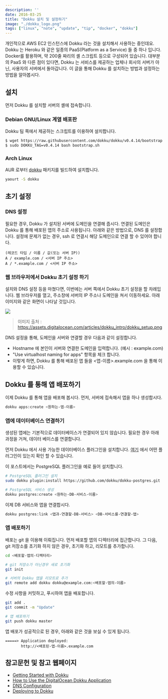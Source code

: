 ```yaml
---
description: ''
date: 2016-03-25
title: "Dokku 설치 및 설정하기"
image: "./dokku_logo.png"
tags: ["linux", "note", "update", "tip", "docker", "dokku"]
---
```


개인적으로 AWS EC2 인스턴스에 Dokku 라는 것을 설치해서 사용하는 중인데요.
Dokku 는 Heroku 와 같은 일종의 PaaS(Platform as a Service) 들 중 하나 입니다.
Docker를 활용하며, 약 200줄 짜리의 셸 스크립트 등으로 구성되어 있습니다.
대부분의 PaaS 와 다른 점이 있다면, Dokku 는 서비스를 제공하는 업체나 회사의 서버가 아닌, 사용자의 서버에서 돌아갑니다.
이 글을 통해 Dokku 를 설치하는 방법과 설정하는 방법을 알아봅시다.

## 설치
먼저 Dokku 를 설치할 서버의 셸에 접속합니다.

### Debian GNU/Linux 계열 배포판
Dokku 팀 쪽에서 제공하는 스크립트를 이용하여 설치합니다.

```bash
$ wget https://raw.githubusercontent.com/dokku/dokku/v0.4.14/bootstrap.sh
$ sudo DOKKU_TAG=v0.4.14 bash bootstrap.sh
```

### Arch Linux
AUR 로부터 [dokku](https://aur.archlinux.org/packages/dokku/) 패키지를 빌드하여 설치합니다.

```bash
yaourt -S dokku
```

## 초기 설정

### DNS 설정

필요한 경우, Dokku 가 설치된 서버에 도메인을 연결해 줍시다. 연결된 도메인은 Dokku 를 통해 배포된 앱의 주소로 사용됩니다.
아래와 같은 방법으로, DNS 를 설정합니다. 설정에 문제가 없는 경우, ssh 로 연결시 해당 도메인으로 연결 할 수 있어야 합니다.

```
(레코드 타입 / 이름 / 값(또는 서버 IP))
A / example.com / <서버 IP 주소>
A / *.example.com / <서버 IP 주소>
```

### 웹 브라우저에서 Dokku 초기 설정 하기

설치와 DNS 설정 등을 마쳤다면, 이번에는 서버 쪽에서 Dokku 초기 설정을 할 차례입니다.
웹 브라우저를 열고, 주소창에 서버의 IP 주소나 도메인을 쳐서 이동하세요. 아래 이미지와 같은 화면이 나타날 것입니다.

<img src="/blogimgs/dokku_setup.png">

> 이미지 출처 : https://assets.digitalocean.com/articles/dokku_intro/dokku_setup.png

DNS 설정을 통해, 도메인을 서버와 연결할 경우 다음과 같이 설정합니다.

- Hostname 에 본인이 서버와 연결한 도메인을 입력합니다. (예시 : example.com)
- "Use virtualhost naming for apps" 항목을 체크 합니다.
 - 이렇게 하면, Dokku 를 통해 배포된 앱 들을 <앱-이름>.example.com 을 통해 이용할 수 있습니다.

## Dokku 를 통해 앱 배포하기

이제 Dokku 를 통해 앱을 배포해 봅시다. 먼저, 서버에 접속해서 앱을 하나 생성합시다.

```bash
dokku apps:create <원하는-앱-이름>
```

### 앱에 데이터베이스 연결하기
생성된 앱에는 기본적으로 데이터베이스가 연결되어 있지 않습니다. 필요한 경우 아래 과정을 거쳐, 데이터 베이스를 연결합니다.

먼저 Dokku 에서 사용 가능한 데이터베이스 플러그인을 설치합니다.
 [여기](http://dokku.viewdocs.io/dokku/plugins/#official-plugins-beta) 에서 어떤 플러그인이 있는지 확인 할 수 있습니다.

이 포스트에서는 PostgreSQL 플러그인을 예로 들어 설치합니다.

```bash
# PostgreSQL 플러그인 설치
sudo dokku plugin:install https://github.com/dokku/dokku-postgres.git

# PostgreSQL 서비스 생성
dokku postgres:create <원하는-DB-서비스-이름>
```

이제 DB 서비스와 앱을 연결합시다.

```bash
dokku postgres:link <앱과-연결할-DB-서비스> <DB-서비스를-연결할-앱>
```

### 앱 배포하기
배포는 git 을 이용해 이뤄집니다. 먼저 배포할 앱의 디렉터리에 접근합니다.
그 다음, git 저장소를 초기화 하지 않은 경우, 초기화 하고, 리모트를 추가합니다.

```bash
cd <배포할-앱의-디렉터리>

# git 저장소가 아닌경우 새로 초기화
git init

# 서버의 Dokku 앱을 리모트로 추가
git remote add dokku dokku@example.com:<배포할-앱의-이름>
```

수정 사항을 커밋하고, 푸시하여 앱을 배포합니다.

```bash
git add .
git commit -m "Update"

# 앱 배포하기
git push dokku master
```

앱 배포가 성공적으로 된 경우, 아래와 같은 것을 보실 수 있게 됩니다.

```
=====> Application deployed:
       http://<배포된-앱-이름>.example.com
```

## 참고문헌 및 참고 웹페이지
- [Getting Started with Dokku](http://dokku.viewdocs.io/dokku/installation/)
- [How to Use the DigitalOcean Dokku Application](https://www.digitalocean.com/community/tutorials/how-to-use-the-digitalocean-dokku-application)
- [DNS Configuration](http://dokku.viewdocs.io/dokku/dns/)
- [Deploying to Dokku](http://dokku.viewdocs.io/dokku/application-deployment/)
